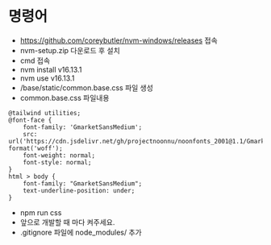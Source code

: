 # 명령어

- https://github.com/coreybutler/nvm-windows/releases 접속
- nvm-setup.zip 다운로드 후 설치
- cmd 접속
- nvm install v16.13.1
- nvm use v16.13.1
- /base/static/common.base.css 파일 생성
- common.base.css 파일내용

```
@tailwind utilities;
@font-face {
    font-family: 'GmarketSansMedium';
    src: url('https://cdn.jsdelivr.net/gh/projectnoonnu/noonfonts_2001@1.1/GmarketSansMedium.woff') format('woff');
    font-weight: normal;
    font-style: normal;
}
html > body {
    font-family: "GmarketSansMedium";
    text-underline-position: under;
}
```

- npm run css
- 앞으로 개발할 때 마다 켜주세요.
- .gitignore 파일에 node_modules/ 추가